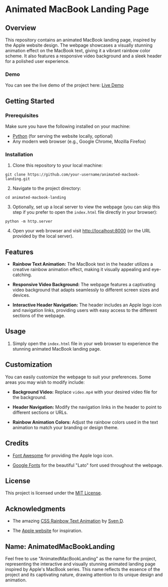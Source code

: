# Animated MacBook Landing Page


## Overview

This repository contains an animated MacBook landing page, inspired by the Apple website design. The webpage showcases a visually stunning animation effect on the MacBook text, giving it a vibrant rainbow color scheme. It also features a responsive video background and a sleek header for a polished user experience.

### Demo

You can see the live demo of the project here: [Live Demo](https://your-live-demo-url.com)

## Getting Started

### Prerequisites

Make sure you have the following installed on your machine:

- [Python](https://www.python.org/downloads/) (for serving the website locally, optional)
- Any modern web browser (e.g., Google Chrome, Mozilla Firefox)

### Installation

1. Clone this repository to your local machine:

```
git clone https://github.com/your-username/animated-macbook-landing.git
```

2. Navigate to the project directory:

```
cd animated-macbook-landing
```

3. Optionally, set up a local server to view the webpage (you can skip this step if you prefer to open the `index.html` file directly in your browser):

```
python -m http.server
```

4. Open your web browser and visit [http://localhost:8000](http://localhost:8000) (or the URL provided by the local server).

## Features

- **Rainbow Text Animation:** The MacBook text in the header utilizes a creative rainbow animation effect, making it visually appealing and eye-catching.

- **Responsive Video Background:** The webpage features a captivating video background that adapts seamlessly to different screen sizes and devices.

- **Interactive Header Navigation:** The header includes an Apple logo icon and navigation links, providing users with easy access to the different sections of the webpage.

## Usage

1. Simply open the `index.html` file in your web browser to experience the stunning animated MacBook landing page.

## Customization

You can easily customize the webpage to suit your preferences. Some areas you may wish to modify include:

- **Background Video:** Replace `video.mp4` with your desired video file for the background.

- **Header Navigation:** Modify the navigation links in the header to point to different sections or URLs.

- **Rainbow Animation Colors:** Adjust the rainbow colors used in the text animation to match your branding or design theme.

## Credits

- [Font Awesome](https://fontawesome.com/) for providing the Apple logo icon.

- [Google Fonts](https://fonts.google.com/) for the beautiful "Lato" font used throughout the webpage.

## License

This project is licensed under the [MIT License](LICENSE).

## Acknowledgments

- The amazing [CSS Rainbow Text Animation](https://codepen.io/P1N2O/pen/pyBNzX) by [Sven D](https://codepen.io/P1N2O).

- The [Apple website](https://www.apple.com/) for inspiration.

## Name: AnimatedMacBookLanding

Feel free to use "AnimatedMacBookLanding" as the name for the project, representing the interactive and visually stunning animated landing page inspired by Apple's MacBook series. This name reflects the essence of the project and its captivating nature, drawing attention to its unique design and animation.
